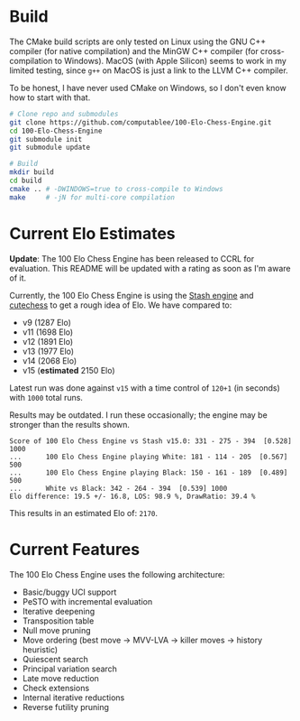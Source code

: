 # Build

The CMake build scripts are only tested on Linux using the GNU C++ compiler (for native compilation) and the MinGW C++ compiler (for cross-compilation to Windows).
MacOS (with Apple Silicon) seems to work in my limited testing, since `g++` on MacOS is just a link to the LLVM C++ compiler.

To be honest, I have never used CMake on Windows, so I don't even know how to start with that.

```sh
# Clone repo and submodules
git clone https://github.com/computablee/100-Elo-Chess-Engine.git
cd 100-Elo-Chess-Engine
git submodule init
git submodule update

# Build
mkdir build
cd build
cmake .. # -DWINDOWS=true to cross-compile to Windows
make     # -jN for multi-core compilation
```

# Current Elo Estimates

**Update**: The 100 Elo Chess Engine has been released to CCRL for evaluation.
This README will be updated with a rating as soon as I'm aware of it.

Currently, the 100 Elo Chess Engine is using the [Stash engine](https://gitlab.com/mhouppin/stash-bot) and [cutechess](https://cutechess.com/) to get a rough idea of Elo.
We have compared to:

- v9 (1287 Elo)
- v11 (1698 Elo)
- v12 (1891 Elo)
- v13 (1977 Elo)
- v14 (2068 Elo)
- v15 (**estimated** 2150 Elo)

Latest run was done against `v15` with a time control of `120+1` (in seconds) with `1000` total runs.

Results may be outdated.
I run these occasionally; the engine may be stronger than the results shown.

```
Score of 100 Elo Chess Engine vs Stash v15.0: 331 - 275 - 394  [0.528] 1000
...      100 Elo Chess Engine playing White: 181 - 114 - 205  [0.567] 500
...      100 Elo Chess Engine playing Black: 150 - 161 - 189  [0.489] 500
...      White vs Black: 342 - 264 - 394  [0.539] 1000
Elo difference: 19.5 +/- 16.8, LOS: 98.9 %, DrawRatio: 39.4 %
```

This results in an estimated Elo of: `2170`.

# Current Features

The 100 Elo Chess Engine uses the following architecture:

- Basic/buggy UCI support
- PeSTO with incremental evaluation
- Iterative deepening
- Transposition table
- Null move pruning
- Move ordering (best move -> MVV-LVA -> killer moves -> history heuristic)
- Quiescent search
- Principal variation search
- Late move reduction
- Check extensions
- Internal iterative reductions
- Reverse futility pruning